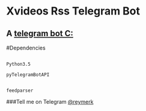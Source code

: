 # Xvideos Rss Telegram Bot## A [telegram bot C:](https://telegram.me/xvideosrssbot)#Dependencies```Python3.5pyTelegramBotAPIfeedparser```###Tell me on Telegram [@reymerk](https://telegram.me/reymerk) 